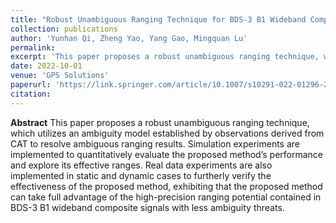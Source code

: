 ```yaml
---
title: "Robust Unambiguous Ranging Technique for BDS-3 B1 Wideband Composite Signals"
collection: publications
author: 'Yunhan Qi, Zheng Yao, Yang Gao, Mingquan Lu'
permalink: 
excerpt: 'This paper proposes a robust unambiguous ranging technique, which utilizes an ambiguity model established by observations derived from CAT to resolve ambiguous ranging results. Simulation experiments are implemented to quantitatively evaluate the proposed method’s performance and explore its effective ranges. Real data experiments are also implemented in static and dynamic cases to furtherly verify the effectiveness of the proposed method, exhibiting that the proposed method can take full advantage of the high-precision ranging potential contained in BDS-3 B1 wideband composite signals with less ambiguity threats.'
date: 2022-10-01
venue: 'GPS Solutions'
paperurl: 'https://link.springer.com/article/10.1007/s10291-022-01296-2'
citation: 
---
```


**Abstract**
This paper proposes a robust unambiguous ranging technique, which utilizes an ambiguity model established by observations derived from CAT to resolve ambiguous ranging results. Simulation experiments are implemented to quantitatively evaluate the proposed method’s performance and explore its effective ranges. Real data experiments are also implemented in static and dynamic cases to furtherly verify the effectiveness of the proposed method, exhibiting that the proposed method can take full advantage of the high-precision ranging potential contained in BDS-3 B1 wideband composite signals with less ambiguity threats.



